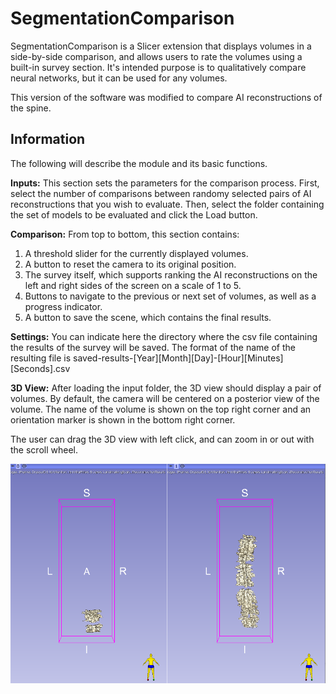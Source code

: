 # SegmentationComparison

SegmentationComparison is a Slicer extension that displays volumes in a side-by-side comparison, and allows users to rate the volumes using a built-in survey section. It's intended purpose is to qualitatively compare neural networks, but it can be used for any volumes.

This version of the software was modified to compare AI reconstructions of the spine.

## Information

The following will describe the module and its basic functions.

**Inputs:**
This section sets the parameters for the comparison process. First, select the number of comparisons between randomy selected pairs of AI reconstructions that you wish to evaluate. Then, select the folder containing the set of models to be evaluated and click the Load button.

**Comparison:**
From top to bottom, this section contains:
1. A threshold slider for the currently displayed volumes.
2. A button to reset the camera to its original position. 
3. The survey itself, which supports ranking the AI reconstructions on the left and right sides of the screen on a scale of 1 to 5.
4. Buttons to navigate to the previous or next set of volumes, as well as a progress indicator.
5. A button to save the scene, which contains the final results.

**Settings:**
You can indicate here the directory where the csv file containing the results of the survey will be saved. The format of the name of the resulting file is saved-results-[Year][Month][Day]-[Hour][Minutes][Seconds].csv

**3D View:**
After loading the input folder, the 3D view should display a pair of volumes. By default, the camera will be centered on a posterior view of the volume. The name of the volume is shown on the top right corner and an orientation marker is shown in the bottom right corner.

The user can drag the 3D view with left click, and can zoom in or out with the scroll wheel. 

![loadedVolumes](./loadedVolumes.PNG)
